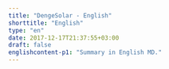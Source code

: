 ```yaml
---
title: "DengeSolar - English"
shorttitle: "English"
type: "en"
date: 2017-12-17T21:37:55+03:00
draft: false
englishcontent-p1: "Summary in English MD."
---
```

